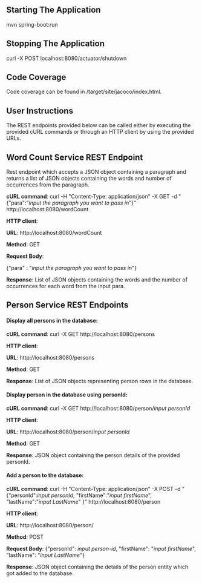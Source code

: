 ## Starting The Application
mvn spring-boot:run

## Stopping The Application
curl -X POST localhost:8080/actuator/shutdown


## Code Coverage

Code coverage can be found in /target/site/jacoco/index.html.

 
## User Instructions
The REST endpoints provided below can be called either by executing the provided cURL commands or through an HTTP client by using the provided URLs.


## Word Count Service REST Endpoint
Rest endpoint which accepts a JSON object containing a paragraph and returns a list of JSON objects containing the words and number of occurrences from the paragraph.

**cURL command**:
curl -H "Content-Type: application/json" -X GET -d "{\"para\":\"*input the paragraph you want to pass in*\"}"  http://localhost:8080/wordCount

**HTTP client**:

**URL**: http://localhost:8080/wordCount

**Method**: GET

**Request Body**:

{"para" : "*input the paragraph you want to pass in*"}

**Response**:
List of JSON objects containing the words and the number of occurrences for each word from the input para.

## Person Service REST Endpoints
#### Display all persons in the database:

**cURL command**:
curl -X GET http://localhost:8080/persons

**HTTP client**:

**URL**: http://localhost:8080/persons

**Method**: GET

**Response**:
List of JSON objects representing person rows in the database.

#### Display person in the database using personId:

**cURL command**: curl -X GET http://localhost:8080/person/*input personId*

**HTTP client**:

**URL**: http://localhost:8080/person/*input personId*

**Method**: GET

**Response**:
JSON object containing the person details of the provided personId.

#### Add a person to the database:

**cURL command**:
curl -H "Content-Type: application/json" -X POST -d "{\"personId\":*input personId*, \"firstName\":\"*input firstName*\", \"lastName\":\"*input LastName*\" }"  http://localhost:8080/person

**HTTP client**:

**URL**: http://localhost:8080/person/

**Method**: POST

**Request Body**: {"personId": *input person-id*, "firstName": "*input firstName*", "lastName": "*input LastName*"}

**Response**:
JSON object containing the details of the person entity which got added to the database.